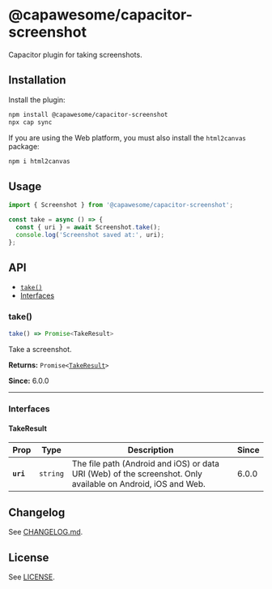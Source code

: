 # @capawesome/capacitor-screenshot

Capacitor plugin for taking screenshots.

## Installation

Install the plugin:

```bash
npm install @capawesome/capacitor-screenshot
npx cap sync
```

If you are using the Web platform, you must also install the `html2canvas` package:

```bash
npm i html2canvas
```

## Usage

```ts
import { Screenshot } from '@capawesome/capacitor-screenshot';

const take = async () => {
  const { uri } = await Screenshot.take();
  console.log('Screenshot saved at:', uri);
};
```

## API

<docgen-index>

* [`take()`](#take)
* [Interfaces](#interfaces)

</docgen-index>

<docgen-api>
<!--Update the source file JSDoc comments and rerun docgen to update the docs below-->

### take()

```typescript
take() => Promise<TakeResult>
```

Take a screenshot.

**Returns:** <code>Promise&lt;<a href="#takeresult">TakeResult</a>&gt;</code>

**Since:** 6.0.0

--------------------


### Interfaces


#### TakeResult

| Prop      | Type                | Description                                                                                                  | Since |
| --------- | ------------------- | ------------------------------------------------------------------------------------------------------------ | ----- |
| **`uri`** | <code>string</code> | The file path (Android and iOS) or data URI (Web) of the screenshot. Only available on Android, iOS and Web. | 6.0.0 |

</docgen-api>

## Changelog

See [CHANGELOG.md](https://github.com/capawesome-team/capacitor-plugins/blob/main/packages/screenshot/CHANGELOG.md).

## License

See [LICENSE](https://github.com/capawesome-team/capacitor-plugins/blob/main/packages/screenshot/LICENSE).
